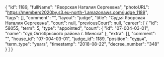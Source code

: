{
    "id": 1189,
    "fullName": "Яворская Наталия Сергеевна",
    "photoURL": "https://members2020by.s3.eu-north-1.amazonaws.com/judge_1189",
    "tags": [],
    "comment": "",
    "layout": "judge",
    "title": "Судья Яворская Наталия Сергеевна",
    "court": null,
    "previousCourt": null,
    "career": [
        {
            "id": 58055,
            "term": 5,
            "type": "appointed",
            "court": {
                "id": "07-004-03-01",
                "name": "суд Октябрьского района г. Минска"
            },
            "extra": [],
            "comment": "",
            "house_id": "07-004-03-01",
            "judge_id": 1189,
            "position": "судья",
            "term_type": "years",
            "timestamp": "2018-08-22",
            "decree_number": "348"
        }
    ]
}